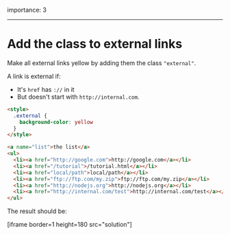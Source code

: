 importance: 3

---

# Add the class to external links

Make all external links yellow by adding them the class `"external"`.

A link is external if:
- It's `href` has `://` in it
- But doesn't start with `http://internal.com`.

```html run
<style>
  .external {
    background-color: yellow
  }
</style>

<a name="list">the list</a>
<ul>
  <li><a href="http://google.com">http://google.com</a></li>
  <li><a href="/tutorial">/tutorial.html</a></li>
  <li><a href="local/path">local/path</a></li>
  <li><a href="ftp://ftp.com/my.zip">ftp://ftp.com/my.zip</a></li>
  <li><a href="http://nodejs.org">http://nodejs.org</a></li>
  <li><a href="http://internal.com/test">http://internal.com/test</a></li>
</ul>
```

The result should be:

[iframe border=1 height=180 src="solution"]
